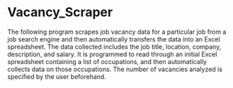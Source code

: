 # Vacancy_Scraper
The following program scrapes job vacancy data for a particular job from a job search engine and then automatically transfers the data into an Excel spreadsheet. The data collected includes the job title, location, company, description, and salary. It is programmed to read through an initial Excel spreadsheet containing a list of occupations, and then automatically collects data on those occupations. The number of vacancies analyzed is specified by the user beforehand. 
